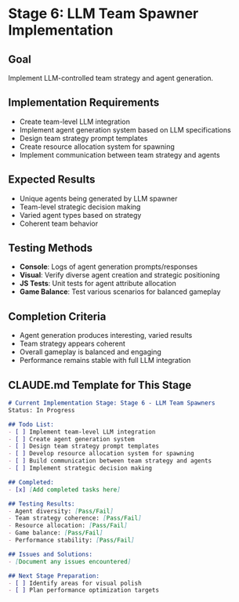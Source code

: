 # Stage 6: LLM Team Spawner Implementation

## Goal
Implement LLM-controlled team strategy and agent generation.

## Implementation Requirements
- Create team-level LLM integration
- Implement agent generation system based on LLM specifications
- Design team strategy prompt templates
- Create resource allocation system for spawning
- Implement communication between team strategy and agents

## Expected Results
- Unique agents being generated by LLM spawner
- Team-level strategic decision making
- Varied agent types based on strategy
- Coherent team behavior

## Testing Methods
- **Console**: Logs of agent generation prompts/responses
- **Visual**: Verify diverse agent creation and strategic positioning
- **JS Tests**: Unit tests for agent attribute allocation
- **Game Balance**: Test various scenarios for balanced gameplay

## Completion Criteria
- Agent generation produces interesting, varied results
- Team strategy appears coherent
- Overall gameplay is balanced and engaging
- Performance remains stable with full LLM integration

## CLAUDE.md Template for This Stage

```markdown
# Current Implementation Stage: Stage 6 - LLM Team Spawners
Status: In Progress

## Todo List:
- [ ] Implement team-level LLM integration
- [ ] Create agent generation system
- [ ] Design team strategy prompt templates
- [ ] Develop resource allocation system for spawning
- [ ] Build communication between team strategy and agents
- [ ] Implement strategic decision making

## Completed:
- [x] [Add completed tasks here]

## Testing Results:
- Agent diversity: [Pass/Fail]
- Team strategy coherence: [Pass/Fail]
- Resource allocation: [Pass/Fail]
- Game balance: [Pass/Fail]
- Performance stability: [Pass/Fail]

## Issues and Solutions:
- [Document any issues encountered]

## Next Stage Preparation:
- [ ] Identify areas for visual polish
- [ ] Plan performance optimization targets
```